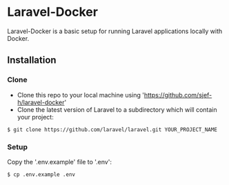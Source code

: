 # Laravel-Docker

Laravel-Docker is a basic setup for running Laravel applications locally with Docker.

## Installation

### Clone

- Clone this repo to your local machine using 'https://github.com/sjef-h/laravel-docker'
- Clone the latest version of Laravel to a subdirectory which will contain your project:
```shell
$ git clone https://github.com/laravel/laravel.git YOUR_PROJECT_NAME
```

### Setup

Copy the '.env.example' file to '.env':
```shell
$ cp .env.example .env
```